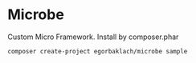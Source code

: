 # Microbe
Custom Micro Framework. Install by composer.phar
```bash
composer create-project egorbaklach/microbe sample
```
